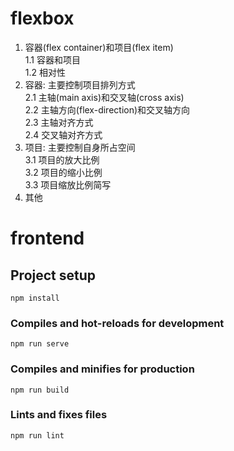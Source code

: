 # flexbox
1. 容器(flex container)和项目(flex item)  
1.1 容器和项目  
1.2 相对性
2. 容器: 主要控制项目排列方式  
2.1 主轴(main axis)和交叉轴(cross axis)  
2.2 主轴方向(flex-direction)和交叉轴方向  
2.3 主轴对齐方式  
2.4 交叉轴对齐方式
3. 项目: 主要控制自身所占空间  
3.1 项目的放大比例  
3.2 项目的缩小比例  
3.3 项目缩放比例简写
4. 其他

# frontend

## Project setup
```
npm install
```

### Compiles and hot-reloads for development
```
npm run serve
```

### Compiles and minifies for production
```
npm run build
```

### Lints and fixes files
```
npm run lint
```
